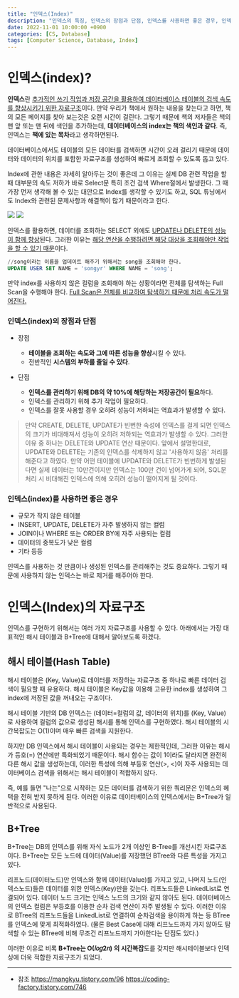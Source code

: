 ```yaml
---
title: "인덱스(Index)"
description: "인덱스의 특징, 인덱스의 장점과 단점, 인덱스를 사용하면 좋은 경우, 인덱스의 자료구조"
date: 2022-11-01 10:00:00 +0900
categories: [CS, Database]
tags: [Computer Science, Database, Index]
---
```


# 인덱스(index)?

**인덱스**란 <u>추가적인 쓰기 작업과 저장 공간을 활용하여 데이터베이스 테이블의 검색 속도를 향상시키기 위한 자료구조</u>이다. 만약 우리가 책에서 원하는 내용을 찾는다고 하면, 책의 모든 페이지를 찾아 보는것은 오랜 시간이 걸린다. 그렇기 때문에 책의 저자들은 책의 맨 앞 또는 맨 뒤에 색인을 추가하는데, **데이터베이스의 index는 책의 색인과 같다**. 즉, 인덱스는 **책에 있는 목차**라고 생각하면된다.

데이터베이스에서도 테이블의 모든 데이터를 검색하면 시간이 오래 걸리기 때문에 데이터와 데이터의 위치를 포함한 자료구조를 생성하여 빠르게 조회할 수 있도록 돕고 있다.

Index에 관한 내용은 자세히 알아두는 것이 좋은데 그 이유는 실제 DB 관련 작업을 할 때 대부분의 속도 저하가 바로 Select문 특히 조건 검색 Where절에서 발생한다. 그 때 가장 먼저 생각해 볼 수 있는 대안으로 Index를 생각할 수 있기도 하고, SQL 튜닝에서도 Index와 관련된 문제사항과 해결책이 많기 때문이라고 한다.

![](https://images.velog.io/images/sicksong/post/a0d5c4b2-b185-4754-94cf-b0698f39b53f/image.png)
![](https://images.velog.io/images/sicksong/post/86fb8d82-5116-4412-a6af-6d9b71d53d1f/image.png)

인덱스를 활용하면, 데이터를 조회하는 SELECT 외에도 <u>UPDATE나 DELETE의 성능이 함께 향상</u>된다. 그러한 이유는 <u>해당 연산을 수행하려면 해당 대상을 조회해야만 작업을 할 수 있기 때문</u>이다.

```sql
//song이라는 이름을 업데이트 해주기 위해서는 song을 조회해야 한다.
UPDATE USER SET NAME = 'songyr' WHERE NAME = 'song';
```

만약 index를 사용하지 않은 컬럼을 조회해야 하는 상황이라면 전체를 탐색하는 Full Scan을 수행해야 한다. <u>Full Scan은 전체를 비교하여 탐색하기 때문에 처리 속도가 떨어진다.</u>

### 인덱스(index)의 장점과 단점
 

- 장점
  - **테이블을 조회하는 속도와 그에 따른 성능을 향상**시킬 수 있다.
  - 전반적인 **시스템의 부하를 줄일 수 있다**.

- 단점
  - **인덱스를 관리하기 위해 DB의 약 10%에 해당하는 저장공간이 필요**하다.
  - 인덱스를 관리하기 위해 추가 작업이 필요하다.
  - 인덱스를 잘못 사용할 경우 오히려 성능이 저하되는 역효과가 발생할 수 있다.
>만약 CREATE, DELETE, UPDATE가 빈번한 속성에 인덱스를 걸게 되면 인덱스의 크기가 비대해져서 성능이 오히려 저하되는 역효과가 발생할 수 있다. 그러한 이유 중 하나는 DELETE와 UPDATE 연산 때문이다. 앞에서 설명한대로, UPDATE와 DELETE는 기존의 인덱스를 삭제하지 않고 '사용하지 않음' 처리를 해준다고 하였다. 만약 어떤 테이블에 UPDATE와 DELETE가 빈번하게 발생된다면 실제 데이터는 10만건이지만 인덱스는 100만 건이 넘어가게 되어, SQL문 처리 시 비대해진 인덱스에 의해 오히려 성능이 떨어지게 될 것이다. 

### 인덱스(index)를 사용하면 좋은 경우

- 규모가 작지 않은 테이블
- INSERT, UPDATE, DELETE가 자주 발생하지 않는 컬럼
- JOIN이나 WHERE 또는 ORDER BY에 자주 사용되는 컬럼
- 데이터의 중복도가 낮은 컬럼
- 기타 등등
>
인덱스를 사용하는 것 만큼이나 생성된 인덱스를 관리해주는 것도 중요하다. 그렇기 때문에 사용하지 않는 인덱스는 바로 제거를 해주어야 한다. 

# 인덱스(Index)의 자료구조
인덱스를 구현하기 위해서는 여러 가지 자료구조를 사용할 수 있다. 아래에서는 가장 대표적인 해시 테이블과 B+Tree에 대해서 알아보도록 하겠다.

## 해시 테이블(Hash Table)
해시 테이블은 (Key, Value)로 데이터를 저장하는 자료구조 중 하나로 빠른 데이터 검색이 필요할 때 유용하다. 해시 테이블은 Key값을 이용해 고유한 index를 생성하여 그 index에 저장된 값을 꺼내오는 구조이다.


해시 테이블 기반의 DB 인덱스는 (데이터=컬럼의 값, 데이터의 위치)를 (Key, Value)로 사용하여 컬럼의 값으로 생성된 해시를 통해 인덱스를 구현하였다. 해시 테이블의 시간복잡도는 O(1)이며 매우 빠른 검색을 지원한다.

하지만 DB 인덱스에서 해시 테이블이 사용되는 경우는 제한적인데, 그러한 이유는 해시가 등호(=) 연산에만 특화되었기 때문이다. 해시 함수는 값이 1이라도 달라지면 완전히 다른 해시 값을 생성하는데, 이러한 특성에 의해 부등호 연산(>, <)이 자주 사용되는 데이터베이스 검색을 위해서는 해시 테이블이 적합하지 않다.

즉, 예를 들면 "나는"으로 시작하는 모든 데이터를 검색하기 위한 쿼리문은 인덱스의 혜택을 전혀 받지 못하게 된다. 이러한 이유로 데이터베이스의 인덱스에서는 B+Tree가 일반적으로 사용된다.

 

 

 

## B+Tree 
B+Tree는 DB의 인덱스를 위해 자식 노드가 2개 이상인 B-Tree를 개선시킨 자료구조이다. B+Tree는 모든 노드에 데이터(Value)를 저장했던 BTree와 다른 특성을 가지고 있다.

리프노드(데이터노드)만 인덱스와 함께 데이터(Value)를 가지고 있고, 나머지 노드(인덱스노드)들은 데이터를 위한 인덱스(Key)만을 갖는다.
리프노드들은 LinkedList로 연결되어 있다.
데이터 노드 크기는 인덱스 노드의 크기와 같지 않아도 된다.
데이터베이스의 인덱스 컬럼은 부등호를 이용한 순차 검색 연산이 자주 발생될 수 있다. 이러한 이유로 BTree의 리프노드들을 LinkedList로 연결하여 순차검색을 용이하게 하는 등 BTree를 인덱스에 맞게 최적화하였다. (물론 Best Case에 대해 리프노드까지 가지 않아도 탐색할 수 있는 BTree에 비해 무조건 리프노드까지 가야한다는 단점도 있다.)

이러한 이유로 비록 **B+Tree는 O(𝑙𝑜𝑔2𝑛) 의 시간복잡**도를 갖지만 해시테이블보다 인덱싱에 더욱 적합한 자료구조가 되었다.




******
- 참조
https://mangkyu.tistory.com/96
https://coding-factory.tistory.com/746